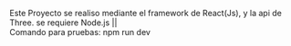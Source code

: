 Este Proyecto se realiso mediante el framework de React(Js), y la api de Three.
se requiere Node.js   ||    
Comando para pruebas: npm run dev
